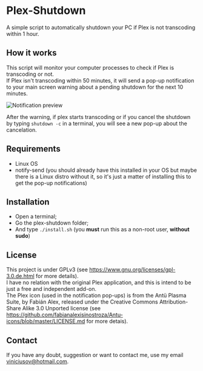 # Plex-Shutdown
A simple script to automatically shutdown your PC if Plex is not transcoding within 1 hour.

## How it works
This script will monitor your computer processes to check if Plex is transcoding or not.  
If Plex isn't transcoding within 50 minutes, it will send a pop-up notification to your main screen warning about a pending shutdown for the next 10 minutes.  

![Notification preview](https://raw.githubusercontent.com/viniciusov/plex-shutdown/master/sample_images/1.png)

After the warning, if plex starts transcoding or if you cancel the shutdown by typing `shutdown -c` in a terminal, you will see a new pop-up about the cancelation.  

## Requirements
- Linux OS
- notify-send (you should already have this installed in your OS but maybe there is a Linux distro without it, so it's just a matter of installing this to get the pop-up notifications)

## Installation
- Open a terminal;
- Go the plex-shutdown folder;
- And type `./install.sh` (you **must** run this as a non-root user, **without sudo**)

## License
This project is under GPLv3 (see https://www.gnu.org/licenses/gpl-3.0.de.html for more details).  
I have no relation with the original Plex application, and this is intend to be just a free and independent add-on.  
The Plex icon (used in the notification pop-ups) is from the Antü Plasma Suite, by Fabián Alex, released under the Creative Commons Attribution-Share Alike 3.0 Unported license (see https://github.com/fabianalexisinostroza/Antu-icons/blob/master/LICENSE.md for more detais).

## Contact
If you have any doubt, suggestion or want to contact me, use my email viniciusov@hotmail.com.
